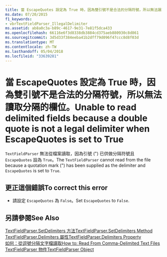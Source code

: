 ```yaml
---
title: 當 EscapeQuotes 設定為 True 時，因為雙引號不是合法的分隔符號，所以無法讀取分隔的欄位。
ms.date: 07/20/2015
f1_keywords:
- vbrTextFieldParser_IllegalDelimiter
ms.assetid: ab8a0c3a-b89c-4617-9e31-7e81f5dca433
ms.openlocfilehash: 66116e6f3d8338db3884cd375aeb880930c8d861
ms.sourcegitcommit: 3d5d33f384eeba41b2dff79d096f47ccc8d8f03d
ms.translationtype: MT
ms.contentlocale: zh-TW
ms.lasthandoff: 05/04/2018
ms.locfileid: "33639281"
---
```

# <a name="unable-to-read-delimited-fields-because-a-double-quote-is-not-a-legal-delimiter-when-escapequotes-is-set-to-true"></a><span data-ttu-id="220df-102">當 EscapeQuotes 設定為 True 時，因為雙引號不是合法的分隔符號，所以無法讀取分隔的欄位。</span><span class="sxs-lookup"><span data-stu-id="220df-102">Unable to read delimited fields because a double quote is not a legal delimiter when EscapeQuotes is set to True</span></span>
<span data-ttu-id="220df-103">`TextFieldParser` 無法從檔案讀取，因為引號 (") 已供做分隔符號且 `EscapeQuotes` 設為 `True`。</span><span class="sxs-lookup"><span data-stu-id="220df-103">The `TextFieldParser` cannot read from the file because a quotation mark (") has been supplied as the delimiter and `EscapeQuotes` is set to `True`.</span></span>  
  
## <a name="to-correct-this-error"></a><span data-ttu-id="220df-104">更正這個錯誤</span><span class="sxs-lookup"><span data-stu-id="220df-104">To correct this error</span></span>  
  
-   <span data-ttu-id="220df-105">請設定 `EscapeQuotes` 為 `False`。</span><span class="sxs-lookup"><span data-stu-id="220df-105">Set `EscapeQuotes` to `False`.</span></span>  
  
## <a name="see-also"></a><span data-ttu-id="220df-106">另請參閱</span><span class="sxs-lookup"><span data-stu-id="220df-106">See Also</span></span>  
 [<span data-ttu-id="220df-107">TextFieldParser.SetDelimiters 方法</span><span class="sxs-lookup"><span data-stu-id="220df-107">TextFieldParser.SetDelimiters Method</span></span>](http://msdn.microsoft.com/library/21fa40ec-5866-4d0e-9fd9-c708a190dcc9)  
 [<span data-ttu-id="220df-108">TextFieldParser.Delimiters 屬性</span><span class="sxs-lookup"><span data-stu-id="220df-108">TextFieldParser.Delimiters Property</span></span>](http://msdn.microsoft.com/library/4eb18f4d-3011-40a9-b668-be93eed0444f)  
 [<span data-ttu-id="220df-109">如何：從逗號分隔文字檔讀取</span><span class="sxs-lookup"><span data-stu-id="220df-109">How to: Read From Comma-Delimited Text Files</span></span>](../../visual-basic/developing-apps/programming/drives-directories-files/how-to-read-from-comma-delimited-text-files.md)  
 [<span data-ttu-id="220df-110">TextFieldParser 物件</span><span class="sxs-lookup"><span data-stu-id="220df-110">TextFieldParser Object</span></span>](../../visual-basic/language-reference/objects/textfieldparser-object.md)
